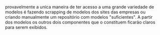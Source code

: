 provavelmente a unica maneira de ter acesso a uma grande variedade de modelos é fazendo scrapping de modelos dos sites das empresas ou criando manualmente um repositório com modelos "suficientes". A partir dos modelos os outros dois componentes que o constituem ficarão claros para serem exibidos. 